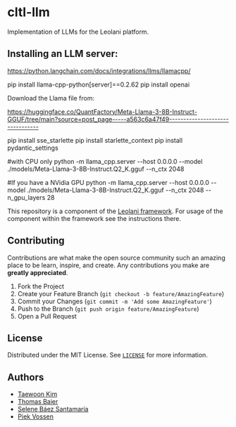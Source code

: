 # cltl-llm

Implementation of LLMs for the Leolani platform. 

## Installing an LLM server:

https://python.langchain.com/docs/integrations/llms/llamacpp/

pip install llama-cpp-python[server]==0.2.62
pip install openai

Download the Llama file from:

https://huggingface.co/QuantFactory/Meta-Llama-3-8B-Instruct-GGUF/tree/main?source=post_page-----a563c6a47f49--------------------------------


pip install sse_starlette
pip install starlette_context
pip install pydantic_settings

#with CPU only
python -m llama_cpp.server --host 0.0.0.0 --model ./models/Meta-Llama-3-8B-Instruct.Q2_K.gguf --n_ctx 2048

#If you have a NVidia GPU
python -m llama_cpp.server --host 0.0.0.0 --model ./models/Meta-Llama-3-8B-Instruct.Q2_K.gguf --n_ctx 2048 --n_gpu_layers 28



This repository is a component of the [Leolani framework](https://github.com/leolani/cltl-combot).
For usage of the component within the framework see the instructions there.


## Contributing

Contributions are what make the open source community such an amazing place to be learn, inspire, and create. Any contributions you make are **greatly appreciated**.

1. Fork the Project
2. Create your Feature Branch (`git checkout -b feature/AmazingFeature`)
3. Commit your Changes (`git commit -m 'Add some AmazingFeature'`)
4. Push to the Branch (`git push origin feature/AmazingFeature`)
5. Open a Pull Request


<!-- LICENSE -->
## License

Distributed under the MIT License. See [`LICENSE`](https://github.com/leolani/cltl-combot/blob/main/LICENCE) for more information.

<!-- CONTACT -->
## Authors

* [Taewoon Kim](https://tae898.github.io/)
* [Thomas Baier](https://www.linkedin.com/in/thomas-baier-05519030/)
* [Selene Báez Santamaría](https://selbaez.github.io/)
* [Piek Vossen](https://github.com/piekvossen)
